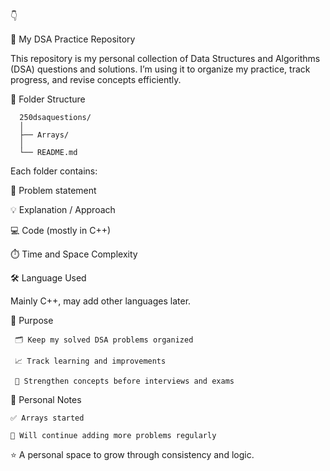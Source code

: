 👇

🧠 My DSA Practice Repository

This repository is my personal collection of Data Structures and Algorithms (DSA) questions and solutions.
I’m using it to organize my practice, track progress, and revise concepts efficiently.

📁 Folder Structure

      250dsaquestions/
      │
      ├── Arrays/
      │
      └── README.md


Each folder contains:

📝 Problem statement

💡 Explanation / Approach

💻 Code (mostly in C++)

⏱️ Time and Space Complexity

🛠️ Language Used

Mainly C++, may add other languages later.

🎯 Purpose

     🗂️ Keep my solved DSA problems organized

     📈 Track learning and improvements

     🧩 Strengthen concepts before interviews and exams

🌱 Personal Notes

    ✅ Arrays started

    🚀 Will continue adding more problems regularly

⭐ A personal space to grow through consistency and logic.
